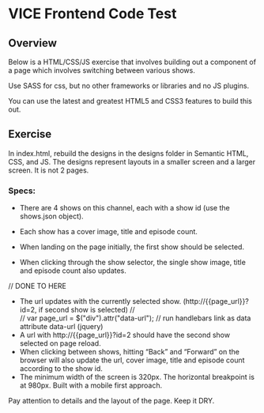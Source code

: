 # VICE Frontend Code Test

## Overview
Below is a HTML/CSS/JS exercise that involves building out a component of a page which involves switching between various shows.

Use SASS for css, but no other frameworks or libraries and no JS plugins.

You can use the latest and greatest HTML5 and CSS3 features to build this out.

## Exercise
In index.html, rebuild the designs in the designs folder in Semantic HTML, CSS, and JS. The designs represent layouts in a smaller screen and a larger screen. It is not 2 pages.

### Specs:
- There are 4 shows on this channel, each with a show id (use the shows.json object).
- Each show has a cover image, title and episode count.
- When landing on the page initially, the first show should be selected.

- When clicking through the show selector, the single show image, title and episode count also updates.

// DONE TO HERE
- The url updates with the currently selected show. (http://{{page_url}}?id=2, if second show is selected)
// <div data-url="google.com"></div>
// var page_url = $("div").attr("data-url");
// run handlebars
link as data attribute data-url  (jquery)
- A url with http://{{page_url}}?id=2 should have the second show selected on page reload.
- When clicking between shows, hitting “Back” and “Forward” on the browser will also update the url, cover image, title and episode count according to the show id.
- The minimum width of the screen is 320px. The horizontal breakpoint is at 980px. Built with a mobile first approach.

Pay attention to details and the layout of the page. Keep it DRY.
